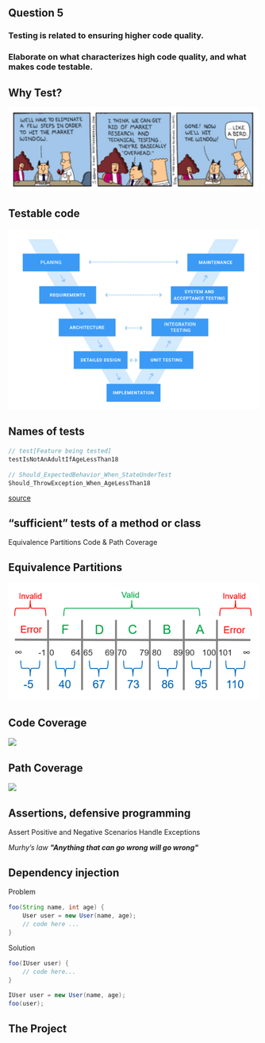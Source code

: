 <!-- slide -->
## Question 5
### Testing is related to ensuring higher code quality. 
### Elaborate on what characterizes high code quality, and what makes code testable.

<!-- slide -->

## Why Test?
![no test](../assets/comic-1.png)

<!-- slide -->

## Testable code
![v model](../assets/v-model.png)

<!-- slide --->

## Names of tests

```java
// test[Feature being tested]
testIsNotAnAdultIfAgeLessThan18
```

```java
// Should_ExpectedBehavior_When_StateUnderTest
Should_ThrowException_When_AgeLessThan18
```

[source](https://dzone.com/articles/7-popular-unit-test-naming)

<!-- slide --->

## “sufficient” tests of a method or class
Equivalence Partitions
Code & Path Coverage

<!-- slide --->
## Equivalence Partitions
![equivalence partitions](../assets/equivalence-partitions.png)  

<!-- slide --->

## Code Coverage
![](https://i.imgur.com/eYVORrU.png)

<!-- slide --->

## Path Coverage
![](https://i.imgur.com/lP55O5Q.png)


<!-- slide --->

## Assertions, defensive programming
Assert Positive and Negative Scenarios
Handle Exceptions

_Murhy’s law_
_**"Anything that can go wrong will go wrong"**_

<!-- slide --->

## Dependency injection
Problem
```java
foo(String name, int age) {
    User user = new User(name, age);
    // code here ...
}
```

Solution
```java
foo(IUser user) {
    // code here...
}
```
```java
IUser user = new User(name, age);
foo(user);
```

<!-- slide -->

## The Project
